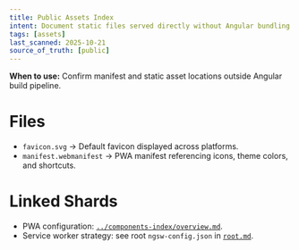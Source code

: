 ```yaml
---
title: Public Assets Index
intent: Document static files served directly without Angular bundling
tags: [assets]
last_scanned: 2025-10-21
source_of_truth: [public]
---
```

**When to use:** Confirm manifest and static asset locations outside Angular build pipeline.

# Files
- `favicon.svg` → Default favicon displayed across platforms.
- `manifest.webmanifest` → PWA manifest referencing icons, theme colors, and shortcuts.

# Linked Shards
- PWA configuration: [`../components-index/overview.md`](../components-index/overview.md#pwa-shell).
- Service worker strategy: see root `ngsw-config.json` in [`root.md`](./root.md).
